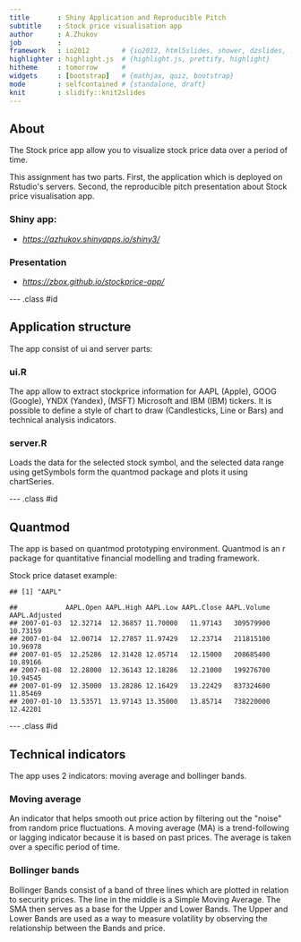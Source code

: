 ```yaml
---
title       : Shiny Application and Reproducible Pitch
subtitle    : Stock price visualisation app
author      : A.Zhukov
job         : 
framework   : io2012        # {io2012, html5slides, shower, dzslides, ...}
highlighter : highlight.js  # {highlight.js, prettify, highlight}
hitheme     : tomorrow      # 
widgets     : [bootstrap]   # {mathjax, quiz, bootstrap}
mode        : selfcontained # {standalone, draft}
knit        : slidify::knit2slides
---
```


## About

The Stock price app allow you to visualize stock price data over a period of time. 

This assignment has two parts. First, the application which is deployed on Rstudio's servers. Second, the reproducible pitch presentation about Stock price visualisation app.

### Shiny app:
- *https://azhukov.shinyapps.io/shiny3/*

### Presentation
- *https://zbox.github.io/stockprice-app/*

--- .class #id 

## Application structure

The app consist of ui and server parts:

### ui.R
The app allow to extract stockprice information for AAPL (Apple), GOOG (Google), YNDX (Yandex), (MSFT) Microsoft and IBM (IBM) tickers. It is possible to define a style of chart to draw (Candlesticks, Line or Bars) and technical analysis indicators.

### server.R
Loads the data for the selected stock symbol, and the selected data range using getSymbols form the quantmod package and plots it using chartSeries.

--- .class #id 

## Quantmod 

The app is based on quantmod prototyping environment. Quantmod is an r package for quantitative financial modelling and trading framework. 

Stock price dataset example:

```
## [1] "AAPL"
```

```
##            AAPL.Open AAPL.High AAPL.Low AAPL.Close AAPL.Volume AAPL.Adjusted
## 2007-01-03  12.32714  12.36857 11.70000   11.97143   309579900 10.73159
## 2007-01-04  12.00714  12.27857 11.97429   12.23714   211815100 10.96978
## 2007-01-05  12.25286  12.31428 12.05714   12.15000   208685400 10.89166
## 2007-01-08  12.28000  12.36143 12.18286   12.21000   199276700 10.94545
## 2007-01-09  12.35000  13.28286 12.16429   13.22429   837324600 11.85469
## 2007-01-10  13.53571  13.97143 13.35000   13.85714   738220000 12.42201
```

--- .class #id 

## Technical indicators
The app uses 2 indicators: moving average and bollinger bands.

### Moving average
An indicator that helps smooth out price action by filtering out the "noise" from random price fluctuations. A moving average (MA) is a trend-following or lagging indicator because it is based on past prices. The average is taken over a specific period of time.

### Bollinger bands
Bollinger Bands consist of a band of three lines which are plotted in relation to security prices. The line in the middle is a Simple Moving Average. The SMA then serves as a base for the Upper and Lower Bands. The Upper and Lower Bands are used as a way to measure volatility by observing the relationship between the Bands and price.
